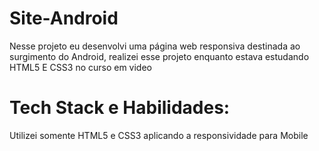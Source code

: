 # Site-Android
Nesse projeto eu desenvolvi uma página web responsiva destinada ao surgimento do Android, realizei esse projeto enquanto estava estudando HTML5 E CSS3 no curso em video  

# Tech Stack e Habilidades:
Utilizei somente HTML5 e CSS3 aplicando a responsividade para Mobile 

